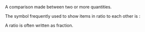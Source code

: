 A comparison made between two or more quantities.

The symbol frequently used to show items in ratio to each other is :

A ratio is often written as fraction.
